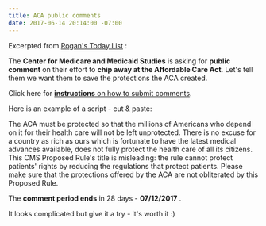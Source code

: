 ```yaml
---
title: ACA public comments
date: 2017-06-14 20:14:00 -07:00
---
```


Excerpted from [Rogan's Today List](http://roganslist.blogspot.com/) :

The **Center for Medicare and Medicaid Studies** is asking for **public comment** on their effort to **chip away at the Affordable Care Act**.  Let's tell them we want them to save the protections the ACA created. 

Click here for [**instructions** on how to submit comments](https://www.federalregister.gov/documents/2017/06/12/2017-12130/reducing-regulatory-burdens-imposed-by-the-patient-protection-and-affordable-care-act-and-improving#addresses.).

Here is an example of a script - cut & paste:

The ACA must be protected so that the millions of Americans who depend on it for their health care will not be left unprotected.  There is no excuse for a country as rich as ours which is fortunate to have the latest medical advances available, does not fully protect the health care of all its citizens.  This CMS Proposed Rule's title is misleading:  the rule cannot protect patients' rights by reducing the regulations that protect patients.  Please make sure that the protections offered by the ACA are not obliterated by this Proposed Rule.

The **comment period ends** in 28 days - **07/12/2017** .

It looks complicated but give it a try - it's worth it :)

